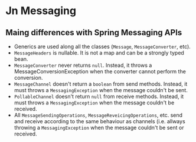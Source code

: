 # Jn Messaging

## Maing differences with Spring Messaging APIs

* Generics are used along all the classes (`Message`, `MessageConverter`, etc).
* `MessageHeaders` is nullable. It is not a map and can be a strongly typed bean.
* `MessageConverter` never returns `null`. Instead, it
throws a MessageConversionException when the converter
cannot perform the conversion.
* `MessageChannel` doesn't return a `boolean` from send methods.
Instead, it must throws a `MessagingException` when the message
couldn't be sent.
* `PollableChannel` doesn't return `null` from receive methods.
Instead, it must throws a `MessagingException` when the message
couldn't be received.
* All `MessageSendingOperations`, `MessageReveicingOperations`, etc. 
send and receive according to the same behaviour as channels (i.e.
allways throwing a `MessagingException` when the message couldn't
be sent or received.
